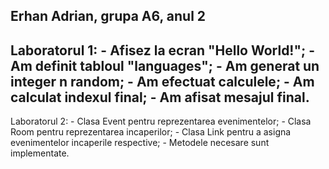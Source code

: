 Erhan Adrian, grupa A6, anul 2
-----------------------------------
Laboratorul 1:
	- Afisez la ecran "Hello World!";
	- Am definit tabloul "languages";
	- Am generat un integer n random;
	- Am efectuat calculele;
	- Am calculat indexul final;
	- Am afisat mesajul final.
-----------------------------------
Laboratorul 2:
	- Clasa Event pentru reprezentarea evenimentelor;
	- Clasa Room pentru reprezentarea incaperilor;
	- Clasa Link pentru a asigna evenimentelor incaperile respective;
	- Metodele necesare sunt implementate.